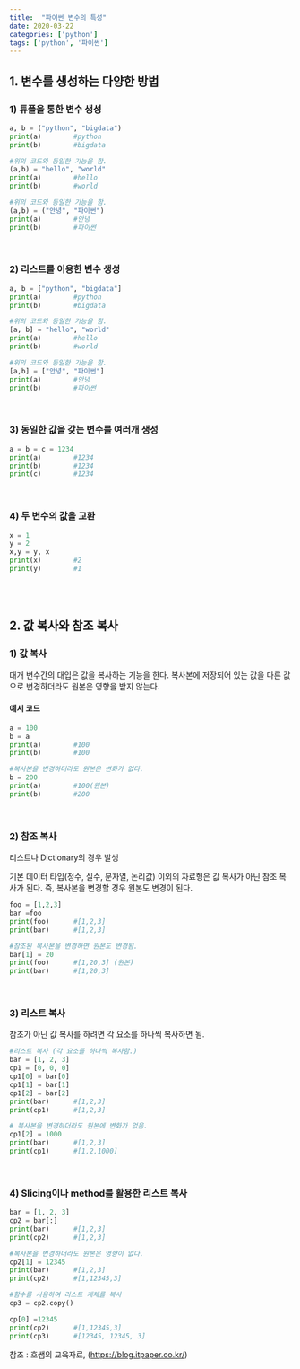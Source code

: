 ```yaml
---
title:  "파이썬 변수의 특성"
date: 2020-03-22
categories: ['python']
tags: ['python', '파이썬']
---
```

## 1. 변수를 생성하는 다양한 방법

### 1) 튜플을 통한 변수 생성
```python
a, b = ("python", "bigdata")
print(a)        #python
print(b)        #bigdata

#위의 코드와 동일한 기능을 함.
(a,b) = "hello", "world"
print(a)        #hello
print(b)        #world

#위의 코드와 동일한 기능을 함.
(a,b) = ("안녕", "파이썬")
print(a)        #안녕
print(b)        #파이썬
```
<br>

### 2) 리스트를 이용한 변수 생성
```python
a, b = ["python", "bigdata"]
print(a)        #python
print(b)        #bigdata

#위의 코드와 동일한 기능을 함.
[a, b] = "hello", "world"
print(a)        #hello
print(b)        #world

#위의 코드와 동일한 기능을 함.
[a,b] = ["안녕", "파이썬"]
print(a)        #안녕
print(b)        #파이썬
```
<br>

### 3) 동일한 값을 갖는 변수를 여러개 생성
```python
a = b = c = 1234
print(a)        #1234
print(b)        #1234
print(c)        #1234

```
<br>

### 4) 두 변수의 값을 교환
```python
x = 1
y = 2
x,y = y, x
print(x)        #2
print(y)        #1
```

<br><br>

## 2. 값 복사와 참조 복사

### 1) 값 복사
대개 변수간의 대입은 값을 복사하는 기능을 한다.
복사본에 저장되어 있는 값을 다른 값으로 변경하더라도 원본은 영향을 받지 않는다.

#### 예시 코드
```python
a = 100
b = a
print(a)        #100
print(b)        #100

#복사본을 변경하더라도 원본은 변화가 없다.
b = 200
print(a)        #100(원본)
print(b)        #200
```

<br>

### 2) 참조 복사
리스트나 Dictionary의 경우 발생

기본 데이터 타입(정수, 실수, 문자열, 논리값) 이외의 자료형은 값 복사가 아닌 참조 복사가 된다. 즉, 복사본을 변경할 경우 원본도 변경이 된다.

```python
foo = [1,2,3]
bar =foo
print(foo)      #[1,2,3]
print(bar)      #[1,2,3]

#참조된 복사본을 변경하면 원본도 변경됨.
bar[1] = 20
print(foo)      #[1,20,3] (원본)
print(bar)      #[1,20,3]
```

<br>

### 3) 리스트 복사

참조가 아닌 값 복사를 하려면 각 요소를 하나씩 복사하면 됨.

```python
#리스트 복사 (각 요소를 하나씩 복사함.)
bar = [1, 2, 3]
cp1 = [0, 0, 0]
cp1[0] = bar[0]
cp1[1] = bar[1]
cp1[2] = bar[2]
print(bar)      #[1,2,3]
print(cp1)      #[1,2,3]

# 복사본을 변경하더라도 원본에 변화가 없음.
cp1[2] = 1000
print(bar)      #[1,2,3]
print(cp1)      #[1,2,1000]
```

<br>

### 4) Slicing이나 method를 활용한 리스트 복사

```python
bar = [1, 2, 3]
cp2 = bar[:]
print(bar)      #[1,2,3]
print(cp2)      #[1,2,3]

#복사본을 변경하더라도 원본은 영향이 없다.
cp2[1] = 12345
print(bar)      #[1,2,3]
print(cp2)      #[1,12345,3]

#함수를 사용하여 리스트 개체를 복사
cp3 = cp2.copy()

cp[0] =12345
print(cp2)      #[1,12345,3]
print(cp3)      #[12345, 12345, 3]
```

참조 : 호쌤의 교육자료, (<https://blog.itpaper.co.kr/>)